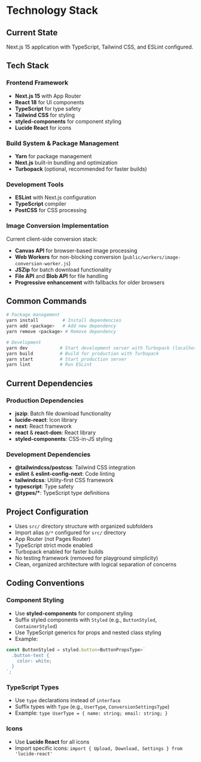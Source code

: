 # Technology Stack

## Current State

Next.js 15 application with TypeScript, Tailwind CSS, and ESLint configured.

## Tech Stack

### Frontend Framework

- **Next.js 15** with App Router
- **React 18** for UI components
- **TypeScript** for type safety
- **Tailwind CSS** for styling
- **styled-components** for component styling
- **Lucide React** for icons

### Build System & Package Management

- **Yarn** for package management
- **Next.js** built-in bundling and optimization
- **Turbopack** (optional, recommended for faster builds)

### Development Tools

- **ESLint** with Next.js configuration
- **TypeScript** compiler
- **PostCSS** for CSS processing

### Image Conversion Implementation

Current client-side conversion stack:

- **Canvas API** for browser-based image processing
- **Web Workers** for non-blocking conversion (`public/workers/image-conversion-worker.js`)
- **JSZip** for batch download functionality
- **File API** and **Blob API** for file handling
- **Progressive enhancement** with fallbacks for older browsers

## Common Commands

```bash
# Package management
yarn install         # Install dependencies
yarn add <package>   # Add new dependency
yarn remove <package> # Remove dependency

# Development
yarn dev            # Start development server with Turbopack (localhost:3000)
yarn build          # Build for production with Turbopack
yarn start          # Start production server
yarn lint           # Run ESLint
```

## Current Dependencies

### Production Dependencies

- **jszip**: Batch file download functionality
- **lucide-react**: Icon library
- **next**: React framework
- **react** & **react-dom**: React library
- **styled-components**: CSS-in-JS styling

### Development Dependencies

- **@tailwindcss/postcss**: Tailwind CSS integration
- **eslint** & **eslint-config-next**: Code linting
- **tailwindcss**: Utility-first CSS framework
- **typescript**: Type safety
- **@types/\***: TypeScript type definitions

## Project Configuration

- Uses `src/` directory structure with organized subfolders
- Import alias `@/*` configured for `src/` directory
- App Router (not Pages Router)
- TypeScript strict mode enabled
- Turbopack enabled for faster builds
- No testing framework (removed for playground simplicity)
- Clean, organized architecture with logical separation of concerns

## Coding Conventions

### Component Styling

- Use **styled-components** for component styling
- Suffix styled components with `Styled` (e.g., `ButtonStyled`, `ContainerStyled`)
- Use TypeScript generics for props and nested class styling
- Example:

```typescript
const ButtonStyled = styled.button<ButtonPropsType>`
  .button-text {
    color: white;
  }
`;
```

### TypeScript Types

- Use `type` declarations instead of `interface`
- Suffix types with `Type` (e.g., `UserType`, `ConversionSettingsType`)
- Example: `type UserType = { name: string; email: string; }`

### Icons

- Use **Lucide React** for all icons
- Import specific icons: `import { Upload, Download, Settings } from 'lucide-react'`

